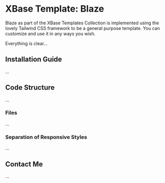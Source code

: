 # XBase Template: Blaze

Blaze as part of the XBase Templates Collection is implemented using the lovely Tailwind CSS framework to be a general purpose template. You can customize and use it in any ways you wish.

Everything is clear...

## Installation Guide

...

## Code Structure

...

### Files

...

### Separation of Responsive Styles

...

## Contact Me

...

